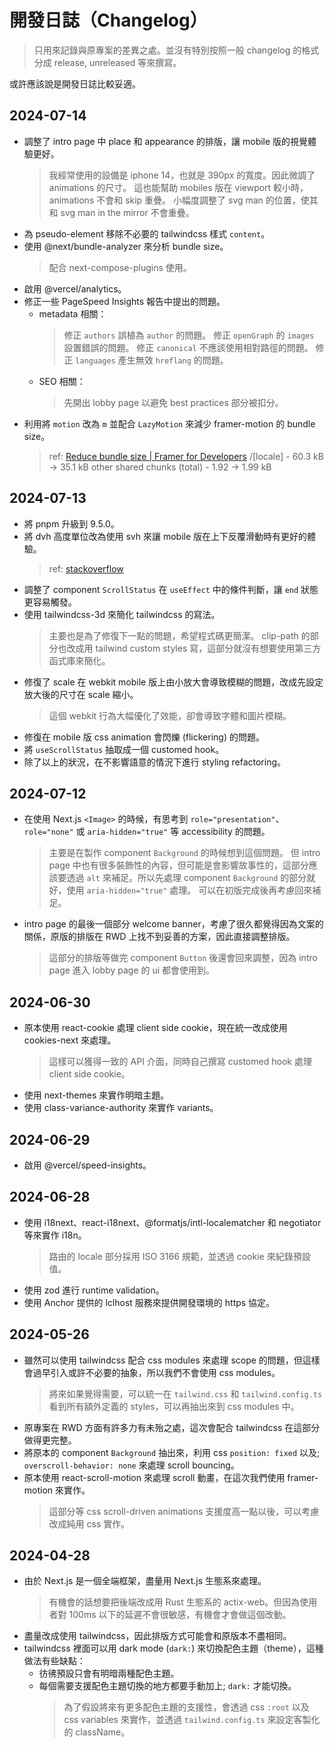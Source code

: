 # 開發日誌（Changelog）

> 只用來記錄與原專案的差異之處。並沒有特別按照一般 changelog 的格式分成 release, unreleased 等來撰寫。

或許應該說是開發日誌比較妥適。

## 2024-07-14

- 調整了 intro page 中 place 和 appearance 的排版，讓 mobile 版的視覺體驗更好。
  > 我經常使用的設備是 iphone 14，也就是 390px 的寬度。因此微調了 animations 的尺寸。
  > 這也能幫助 mobiles 版在 viewport 較小時，animations 不會和 skip 重疊。
  > 小幅度調整了 svg man 的位置，使其和 svg man in the mirror 不會重疊。
- 為 pseudo-element 移除不必要的 tailwindcss 樣式 `content`。
- 使用 @next/bundle-analyzer 來分析 bundle size。
  > 配合 next-compose-plugins 使用。
- 啟用 @vercel/analytics。
- 修正一些 PageSpeed Insights 報告中提出的問題。
  - metadata 相關：
    > 修正 `authors` 誤植為 `author` 的問題。
    > 修正 `openGraph` 的 `images` 設置錯誤的問題。
    > 修正 `canonical` 不應該使用相對路徑的問題。
    > 修正 `languages` 產生無效 `hreflang` 的問題。
  - SEO 相關：
    > 先開出 lobby page 以避免 best practices 部分被扣分。
- 利用將 `motion` 改為 `m` 並配合 `LazyMotion` 來減少 framer-motion 的 bundle size。
  > ref: [Reduce bundle size | Framer for Developers](https://www.framer.com/motion/guide-reduce-bundle-size/)
  > /[locale] - 60.3 kB -> 35.1 kB
  > other shared chunks (total) - 1.92 -> 1.99 kB

## 2024-07-13

- 將 pnpm 升級到 9.5.0。
- 將 dvh 高度單位改為使用 svh 來讓 mobile 版在上下反覆滑動時有更好的體驗。
  > ref: [stackoverflow](https://stackoverflow.com/questions/37112218/css3-100vh-not-constant-in-mobile-browser?page=2&tab=scoredesc)
- 調整了 component `ScrollStatus` 在 `useEffect` 中的條件判斷，讓 `end` 狀態更容易觸發。
- 使用 tailwindcss-3d 來簡化 tailwindcss 的寫法。
  > 主要也是為了修復下一點的問題，希望程式碼更簡潔。
  > clip-path 的部分也改成用 tailwind custom styles 寫，這部分就沒有想要使用第三方函式庫來簡化。
- 修復了 scale 在 webkit mobile 版上由小放大會導致模糊的問題，改成先設定放大後的尺寸在 scale 縮小。
  > 這個 webkit 行為大幅優化了效能，卻會導致字體和圖片模糊。
- 修復在 mobile 版 css animation 會閃爍 (flickering) 的問題。
- 將 `useScrollStatus` 抽取成一個 customed hook。
- 除了以上的狀況，在不影響語意的情況下進行 styling refactoring。

## 2024-07-12

- 在使用 Next.js `<Image>` 的時候，有思考到 `role="presentation"`、`role="none"` 或 `aria-hidden="true"` 等 accessibility 的問題。
  > 主要是在製作 component `Background` 的時候想到這個問題。
  > 但 intro page 中也有很多裝飾性的內容，但可能是會影響故事性的，這部分應該要透過 `alt` 來補足。所以先處理 component `Background` 的部分就好，使用 `aria-hidden="true"` 處理。
  > 可以在初版完成後再考慮回來補足。
- intro page 的最後一個部分 welcome banner，考慮了很久都覺得因為文案的關係，原版的排版在 RWD 上找不到妥善的方案，因此直接調整排版。
  > 這部分的排版等做完 component `Button` 後還會回來調整，因為 intro page 進入 lobby page 的 ui 都會使用到。

## 2024-06-30

- 原本使用 react-cookie 處理 client side cookie，現在統一改成使用 cookies-next 來處理。
  > 這樣可以獲得一致的 API 介面，同時自己撰寫 customed hook 處理 client side cookie。
- 使用 next-themes 來實作明暗主題。
- 使用 class-variance-authority 來實作 variants。

## 2024-06-29

- 啟用 @vercel/speed-insights。

## 2024-06-28

- 使用 i18next、react-i18next、@formatjs/intl-localematcher 和 negotiator 等來實作 i18n。
  > 路由的 locale 部分採用 ISO 3166 規範，並透過 cookie 來紀錄預設值。
- 使用 zod 進行 runtime validation。
- 使用 Anchor 提供的 lclhost 服務來提供開發環境的 https 協定。

## 2024-05-26

- 雖然可以使用 tailwindcss 配合 css modules 來處理 scope 的問題，但這樣會過早引入或許不必要的抽象，所以我們不會使用 css modules。
  > 將來如果覺得需要，可以統一在 `tailwind.css` 和 `tailwind.config.ts` 看到所有額外定義的 styles，可以再抽出來到 css modules 中。
- 原專案在 RWD 方面有許多力有未殆之處，這次會配合 tailwindcss 在這部分做得更完整。
- 將原本的 component `Background` 抽出來，利用 css `position: fixed` 以及; `overscroll-behavior: none` 來處理 scroll bouncing。
- 原本使用 react-scroll-motion 來處理 scroll 動畫，在這次我們使用 framer-motion 來實作。
  > 這部分等 css scroll-driven animations 支援度高一點以後，可以考慮改成純用 css 實作。

## 2024-04-28

- 由於 Next.js 是一個全端框架，盡量用 Next.js 生態系來處理。
  > 有機會的話想要把後端改成用 Rust 生態系的 actix-web。但因為使用者對 100ms 以下的延遲不會很敏感，有機會才會做這個改動。
- 盡量改成使用 tailwindcss，因此排版方式可能會和原版本不盡相同。
- tailwindcss 裡面可以用 dark mode (`dark:`) 來切換配色主題（theme），這種做法有些缺點：
  - 彷彿預設只會有明暗兩種配色主題。
  - 每個需要支援配色主題切換的地方都要手動加上; `dark:` 才能切換。
    > 為了假設將來有更多配色主題的支援性，會透過 css `:root` 以及 css variables 來實作，並透過 `tailwind.config.ts` 來設定客製化的 className。
